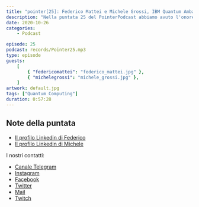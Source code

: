 ```yaml
---
title: "pointer[25]: Federico Mattei e Michele Grossi, IBM Quantum Ambassador"
description: "Nella puntata 25 del PointerPodcast abbiamo avuto l'onore e il piacere di poter intervistare e scambiare quattro chiacchiere con Federico Mattei e Michele Grossi, due IBM Quantum Ambassador."
date: 2020-10-26
categories:
    - Podcast

episode: 25
podcast: records/Pointer25.mp3
type: episode
guests:
    [
        { "federicomattei": "federico_mattei.jpg" },
        { "michelegrossi": "michele_grossi.jpg" },
    ]
artwork: default.jpg
tags: ["Quantum Computing"]
duration: 0:57:28
---
```


## Note della puntata

<!-- wp:list -->
<ul><li><a href="https://www.linkedin.com/in/federicomattei/">Il profilo Linkedin di Federico</a></li><li><a href="https://www.linkedin.com/in/michele-grossi-42157486/">Il profilo Linkedin di Michele</a></li></ul>
<!-- /wp:list -->

I nostri contatti:

-   [Canale Telegram](https://t.me/PointerPodcast)
-   [Instagram](https://www.instagram.com/pointerpodcast/)
-   [Facebook](https://www.facebook.com/pointerPodcast/)
-   [Twitter](https://twitter.com/PointerPodcast)
-   [Mail](info@pointerpodcast.it)
-   [Twitch](https://www.twitch.tv/pointerpodcast)
